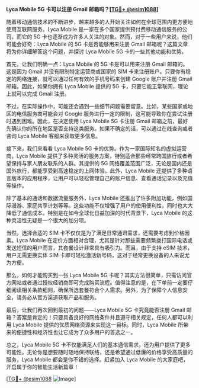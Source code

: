 **Lyca Mobile 5G 卡可以注册 Gmail 邮箱吗？[[TG💪+ @esim1088](https://t.me/s/esim1088)]**

随着移动通信技术的不断进步，越来越多的人开始关注如何在全球范围内更方便地使用互联网服务。Lyca Mobile 是一家在多个国家提供预付费移动通信服务的公司，而它的 5G 卡也逐渐成为许多人关注的对象。然而，对于一些用户来说，他们可能会好奇：Lyca Mobile 的 5G 卡是否能够用来注册 Gmail 邮箱呢？这篇文章将为你详细解答这个问题，并探讨 Lyca Mobile 5G 卡的一些其他功能和优势。

首先，让我们明确一点：Lyca Mobile 的 5G 卡是可以用来注册 Gmail 邮箱的。这是因为 Gmail 并没有限制特定运营商或国家的 SIM 卡来注册账户。只要你有稳定的网络连接，就可以通过任何有效的手机号码来创建 Google 账户并注册 Gmail 邮箱。因此，如果你拥有 Lyca Mobile 提供的 5G 卡，只要它能正常联网，理论上就可以完成 Gmail 注册。

不过，在实际操作中，可能还会遇到一些细节问题需要留意。比如，某些国家或地区的电信服务商可能会对 Google 服务进行一定的限制，这可能导致你在尝试注册时遇到困难。因此，在决定使用 Lyca Mobile 5G 卡注册 Gmail 邮箱之前，最好先确认你的所在地区是否支持这类服务。如果不确定的话，可以通过在线查询或者咨询 Lyca Mobile 客服来获取更多信息。

接下来，我们来看看 Lyca Mobile 5G 卡的优势。作为一家国际知名的虚拟运营商，Lyca Mobile 提供了多种灵活的服务方案，特别适合那些经常跨国旅行或者希望保持与家人朋友联系的人群。其提供的 5G 网络覆盖范围广泛，无论是国内还是国外旅行，都能享受到高速稳定的上网体验。此外，Lyca Mobile 还提供了多种语言版本的应用程序，让用户可以轻松管理自己的账户信息、查看通话记录以及充值等操作。

除了基本的通话和数据流量服务外，Lyca Mobile 还推出了许多附加功能，例如国际漫游、家庭共享计划等等。这些功能不仅增强了用户的使用便利性，同时也大大降低了通信成本。特别是在如今全球化日益加深的时代背景下，Lyca Mobile 的这种灵活性无疑是一个很大的加分项。

当然，选择合适的 SIM 卡不仅仅是为了满足日常通讯需求，还需要考虑到价格因素。Lyca Mobile 在定价方面相对合理，尤其是针对那些需要频繁拨打国际电话或发送短信的用户而言，其套餐设计非常具有吸引力。而且，由于支持 eSIM 技术，用户无需更换实体 SIM 卡即可轻松激活新号码，这对于经常更换设备的人来说尤为方便。

那么，如何才能购买到一张 Lyca Mobile 5G 卡呢？其实方法很简单，只需访问官方网站或者通过授权经销商即可完成购买流程。值得注意的是，在下单前一定要仔细阅读相关条款细则，确保所选套餐符合个人需求。另外，为了保障个人信息安全，请务必从官方渠道获取产品和服务。

最后，让我们再次回到最初的问题——Lyca Mobile 5G 卡究竟能否注册 Gmail 邮箱？答案是肯定的！只要具备良好的网络条件并且遵守相关规定，任何人都可以利用 Lyca Mobile 提供的优质网络资源来实现这一目标。同时，Lyca Mobile 所带来的便捷性和经济性也让它成为了众多用户的首选之一。

总之，Lyca Mobile 5G 卡不仅能满足人们的基本通信需求，还为用户提供了更多可能性。无论你是想要随时随地保持联络，还是希望通过低廉的价格享受高质量的服务，Lyca Mobile 都会是你不错的选择。赶紧加入 Lyca Mobile 的大家庭吧，开启属于你的智能生活新篇章！

[[TG💪+ @esim1088](https://t.me/s/esim1088) ![Image](https://i.postimg.cc/4NQfJmqS/Snipaste-2025-05-13-00-14-12.png)]
